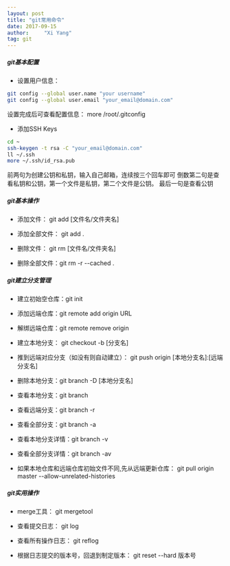 ```yaml
---
layout: post
title: "git常用命令"
date: 2017-09-15 
author:     "Xi Yang"
tag: git
---   
```

##### git基本配置
- 设置用户信息：
```bash
git config --global user.name "your username"
git config --global user.email "your_email@domain.com"
```
设置完成后可查看配置信息： more /root/.gitconfig

- 添加SSH Keys
```bash
cd ~
ssh-keygen -t rsa -C "your_email@domain.com"
ll ~/.ssh
more ~/.ssh/id_rsa.pub
```
前两句为创建公钥和私钥，输入自己邮箱，连续按三个回车即可
倒数第二句是查看私钥和公钥，第一个文件是私钥，第二个文件是公钥。
最后一句是查看公钥

##### git基本操作
- 添加文件： git add [文件名/文件夹名]

- 添加全部文件： git add .

- 删除文件： git rm [文件名/文件夹名]

- 删除全部文件：git rm -r --cached .


##### git建立分支管理
- 建立初始空仓库：git init

- 添加远端仓库：git remote add origin URL

- 解绑远端仓库：git remote remove origin

- 建立本地分支： git checkout -b [分支名]

- 推到远端对应分支（如没有则自动建立）： git push origin [本地分支名]:[远端分支名]

- 删除本地分支：git branch -D [本地分支名]

- 查看本地分支：git branch 

- 查看远端分支：git branch -r

- 查看全部分支：git branch -a

- 查看本地分支详情：git branch -v

- 查看全部分支详情：git branch -av

- 如果本地仓库和远端仓库初始文件不同,先从远端更新仓库： git pull origin master --allow-unrelated-histories

##### git实用操作
- merge工具： git mergetool

- 查看提交日志： git log

- 查看所有操作日志： git reflog

- 根据日志提交的版本号，回退到制定版本： git reset --hard 版本号
